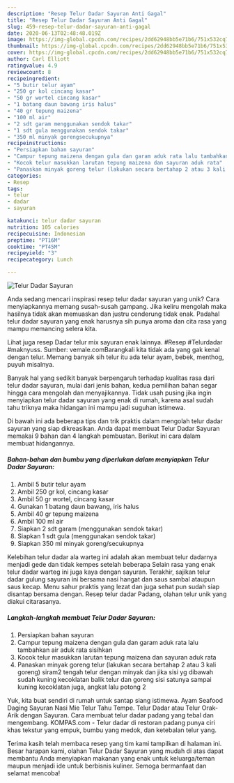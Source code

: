 ```yaml
---
description: "Resep Telur Dadar Sayuran Anti Gagal"
title: "Resep Telur Dadar Sayuran Anti Gagal"
slug: 459-resep-telur-dadar-sayuran-anti-gagal
date: 2020-06-13T02:48:48.019Z
image: https://img-global.cpcdn.com/recipes/2dd62948bb5e71b6/751x532cq70/telur-dadar-sayuran-foto-resep-utama.jpg
thumbnail: https://img-global.cpcdn.com/recipes/2dd62948bb5e71b6/751x532cq70/telur-dadar-sayuran-foto-resep-utama.jpg
cover: https://img-global.cpcdn.com/recipes/2dd62948bb5e71b6/751x532cq70/telur-dadar-sayuran-foto-resep-utama.jpg
author: Carl Elliott
ratingvalue: 4.9
reviewcount: 8
recipeingredient:
- "5 butir telur ayam"
- "250 gr kol cincang kasar"
- "50 gr wortel cincang kasar"
- "1 batang daun bawang iris halus"
- "40 gr tepung maizena"
- "100 ml air"
- "2 sdt garam menggunakan sendok takar"
- "1 sdt gula menggunakan sendok takar"
- "350 ml minyak gorengsecukupnya"
recipeinstructions:
- "Persiapkan bahan sayuran"
- "Campur tepung maizena dengan gula dan garam aduk rata lalu tambahkan air aduk rata sisihkan"
- "Kocok telur masukkan larutan tepung maizena dan sayuran aduk rata"
- "Panaskan minyak goreng telur (lakukan secara bertahap 2 atau 3 kali goreng) siram2 tengah telur dengan minyak dan jika sisi yg dibawah sudah kuning kecoklatan balik telur dan goreng sisi satunya sampai kuning kecoklatan juga, angkat lalu potong 2"
categories:
- Resep
tags:
- telur
- dadar
- sayuran

katakunci: telur dadar sayuran 
nutrition: 105 calories
recipecuisine: Indonesian
preptime: "PT16M"
cooktime: "PT45M"
recipeyield: "3"
recipecategory: Lunch

---
```



![Telur Dadar Sayuran](https://img-global.cpcdn.com/recipes/2dd62948bb5e71b6/751x532cq70/telur-dadar-sayuran-foto-resep-utama.jpg)

Anda sedang mencari inspirasi resep telur dadar sayuran yang unik? Cara menyiapkannya memang susah-susah gampang. Jika keliru mengolah maka hasilnya tidak akan memuaskan dan justru cenderung tidak enak. Padahal telur dadar sayuran yang enak harusnya sih punya aroma dan cita rasa yang mampu memancing selera kita.

Lihat juga resep Dadar telur mix sayuran enak lainnya. #Resep #Telurdadar #maknyuss. Sumber: vemale.comBarangkali kita tidak ada yang gak kenal dengan telur. Memang banyak sih telur itu ada telur ayam, bebek, menthog, puyuh misalnya.

Banyak hal yang sedikit banyak berpengaruh terhadap kualitas rasa dari telur dadar sayuran, mulai dari jenis bahan, kedua pemilihan bahan segar hingga cara mengolah dan menyajikannya. Tidak usah pusing jika ingin menyiapkan telur dadar sayuran yang enak di rumah, karena asal sudah tahu triknya maka hidangan ini mampu jadi suguhan istimewa.


Di bawah ini ada beberapa tips dan trik praktis dalam mengolah telur dadar sayuran yang siap dikreasikan. Anda dapat membuat Telur Dadar Sayuran memakai 9 bahan dan 4 langkah pembuatan. Berikut ini cara dalam membuat hidangannya.

<!--inarticleads1-->

##### Bahan-bahan dan bumbu yang diperlukan dalam menyiapkan Telur Dadar Sayuran:

1. Ambil 5 butir telur ayam
1. Ambil 250 gr kol, cincang kasar
1. Ambil 50 gr wortel, cincang kasar
1. Gunakan 1 batang daun bawang, iris halus
1. Ambil 40 gr tepung maizena
1. Ambil 100 ml air
1. Siapkan 2 sdt garam (menggunakan sendok takar)
1. Siapkan 1 sdt gula (menggunakan sendok takar)
1. Siapkan 350 ml minyak goreng/secukupnya


Kelebihan telur dadar ala warteg ini adalah akan membuat telur dadarnya menjadi gede dan tidak kempes setelah beberapa Selain rasa yang enak telur dadar warteg ini juga kaya dengan sayuran. Terakhir, sajikan telur dadar gulung sayuran ini bersama nasi hangat dan saus sambal ataupun saus kecap. Menu sahur praktis yang lezat dan juga sehat pun sudah siap disantap bersama dengan. Resep telur dadar Padang, olahan telur unik yang diakui citarasanya. 

<!--inarticleads2-->

##### Langkah-langkah membuat Telur Dadar Sayuran:

1. Persiapkan bahan sayuran
1. Campur tepung maizena dengan gula dan garam aduk rata lalu tambahkan air aduk rata sisihkan
1. Kocok telur masukkan larutan tepung maizena dan sayuran aduk rata
1. Panaskan minyak goreng telur (lakukan secara bertahap 2 atau 3 kali goreng) siram2 tengah telur dengan minyak dan jika sisi yg dibawah sudah kuning kecoklatan balik telur dan goreng sisi satunya sampai kuning kecoklatan juga, angkat lalu potong 2


Yuk, kita buat sendiri di rumah untuk santap siang istimewa. Ayam Seafood Daging Sayuran Nasi Mie Telur Tahu Tempe. Telur Dadar atau Telur Orak-Arik dengan Sayuran. Cara membuat telur dadar padang yang tebal dan mengembang. KOMPAS.com - Telur dadar di restoran padang punya ciri khas tekstur yang empuk, bumbu yang medok, dan ketebalan telur yang. 

Terima kasih telah membaca resep yang tim kami tampilkan di halaman ini. Besar harapan kami, olahan Telur Dadar Sayuran yang mudah di atas dapat membantu Anda menyiapkan makanan yang enak untuk keluarga/teman maupun menjadi ide untuk berbisnis kuliner. Semoga bermanfaat dan selamat mencoba!
